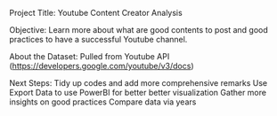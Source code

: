 Project Title:
    Youtube Content Creator Analysis

Objective:
    Learn more about what are  good contents to post and good practices to have a successful Youtube channel.

About the Dataset:
    Pulled from Youtube API (https://developers.google.com/youtube/v3/docs)

Next Steps:
    Tidy up codes and add more comprehensive remarks
    Use Export Data to use PowerBI for better better visualization
    Gather more insights on good practices
    Compare data via years
    